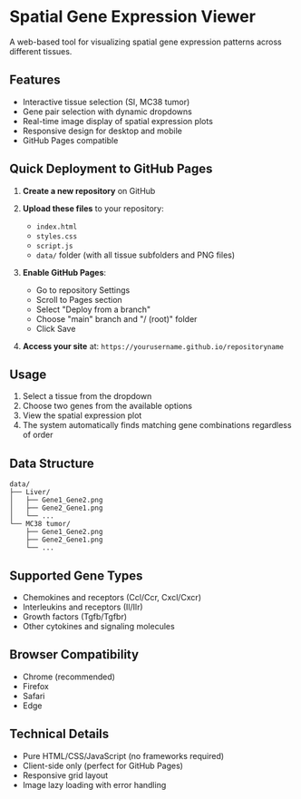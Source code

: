 # Spatial Gene Expression Viewer

A web-based tool for visualizing spatial gene expression patterns across different tissues.

## Features

- Interactive tissue selection (SI, MC38 tumor)
- Gene pair selection with dynamic dropdowns
- Real-time image display of spatial expression plots
- Responsive design for desktop and mobile
- GitHub Pages compatible

## Quick Deployment to GitHub Pages

1. **Create a new repository** on GitHub
2. **Upload these files** to your repository:
   - `index.html`
   - `styles.css`
   - `script.js`
   - `data/` folder (with all tissue subfolders and PNG files)

3. **Enable GitHub Pages**:
   - Go to repository Settings
   - Scroll to Pages section
   - Select "Deploy from a branch"
   - Choose "main" branch and "/ (root)" folder
   - Click Save

4. **Access your site** at: `https://yourusername.github.io/repositoryname`

## Usage

1. Select a tissue from the dropdown
2. Choose two genes from the available options
3. View the spatial expression plot
4. The system automatically finds matching gene combinations regardless of order

## Data Structure

```
data/
├── Liver/
│   ├── Gene1_Gene2.png
│   ├── Gene2_Gene1.png
│   └── ...
└── MC38 tumor/
    ├── Gene1_Gene2.png
    ├── Gene2_Gene1.png
    └── ...
```

## Supported Gene Types

- Chemokines and receptors (Ccl/Ccr, Cxcl/Cxcr)
- Interleukins and receptors (Il/Ilr)
- Growth factors (Tgfb/Tgfbr)
- Other cytokines and signaling molecules

## Browser Compatibility

- Chrome (recommended)
- Firefox
- Safari
- Edge

## Technical Details

- Pure HTML/CSS/JavaScript (no frameworks required)
- Client-side only (perfect for GitHub Pages)
- Responsive grid layout
- Image lazy loading with error handling 
